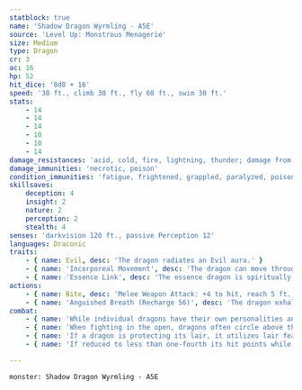 ```yaml
---
statblock: true
name: 'Shadow Dragon Wyrmling - A5E'
source: 'Level Up: Monstrous Menagerie'
size: Medium
type: Dragon
cr: 3
ac: 16
hp: 52
hit_dice: '8d8 + 16'
speed: '30 ft., climb 30 ft., fly 60 ft., swim 30 ft.'
stats:
    - 14
    - 14
    - 14
    - 10
    - 10
    - 14
damage_resistances: 'acid, cold, fire, lightning, thunder; damage from nonmagical weapons'
damage_immunities: 'necrotic, poison'
condition_immunities: 'fatigue, frightened, grappled, paralyzed, poisoned, prone, restrained'
skillsaves:
    deception: 4
    insight: 2
    nature: 2
    perception: 2
    stealth: 4
senses: 'darkvision 120 ft., passive Perception 12'
languages: Draconic
traits:
    - { name: Evil, desc: 'The dragon radiates an Evil aura.' }
    - { name: 'Incorporeal Movement', desc: 'The dragon can move through other creatures and objects. It takes 5 (1d10) force damage if it ends its turn inside an object.' }
    - { name: 'Essence Link', desc: 'The essence dragon is spiritually linked to a specific area or landmark. The dragon gains no benefit from a long rest when more than 1 mile away from its linked area. If the dragon dies, the area it is linked to loses its vital essence until it forms a new essence dragon, which can take centuries. When a creature first enters an area that has lost its vital essence in this way, they gain a level of fatigue and a level of strife. This fatigue and strife can be removed only by completing a long rest outside the area.' }
actions:
    - { name: Bite, desc: 'Melee Weapon Attack: +4 to hit, reach 5 ft., one target. Hit: 18 (3d10 + 2) piercing damage.' }
    - { name: 'Anguished Breath (Recharge 56)', desc: 'The dragon exhales a shadowy maelstrom of anguish in a 15-foot cone. Each creature in that area makes a DC 12 Wisdom saving throw, taking 22 (4d8) necrotic damage on a failed save or half damage on a success.' }
combat:
    - { name: 'While individual dragons have their own personalities and tactics, most rely heavily on their breath weapons', desc: 'They use them whenever they can, preferably from maximum distance and while flying above their enemies.' }
    - { name: 'When fighting in the open, dragons often circle above their enemies as they wait for their breath weapons to recharge', desc: "They only close to melee if their enemies deal significant damage with ranged attacks, or if they can savage an enemy cut off from its allies. Once bloodied, dragons become more aggressive, attacking with bite and claws when their breath weapons aren't available." }
    - { name: 'If a dragon is protecting its lair, it utilizes lair features, traps, allies, and architecture such as escape tunnels to keep up a hit-and-run fight, reappearing only when it has a fully-recharged breath weapon', desc: 'If the dragon is forced into melee combat, it uses its bite and claws against a single foe. If it has legendary actions like Roar and Wing Attack, it uses them to disperse its other enemies.' }
    - { name: 'If reduced to less than one-fourth its hit points while fighting in the open, a dragon flies away', desc: 'However, it fights to the death to defend its lair, unless it can regain the upper hand through tricks or bargains.' }

---
```

```statblock
monster: Shadow Dragon Wyrmling - A5E
```
